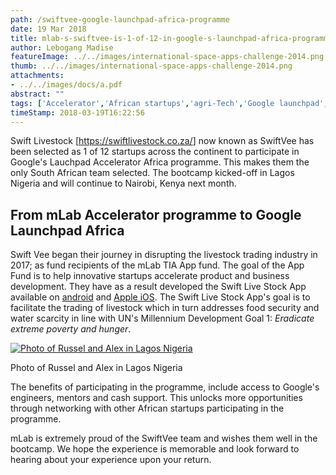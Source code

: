 ```yaml
---
path: /swiftvee-google-launchpad-africa-programme
date: 19 Mar 2018
title: mlab-s-swiftvee-is-1-of-12-in-google-s-launchpad-africa-programme
author: Lebogang Madise
featureImage: ../../images/international-space-apps-challenge-2014.png
thumb: ../../images/international-space-apps-challenge-2014.png
attachments:
- ../../images/docs/a.pdf
abstract: ""
tags: ['Accelerator','African startups','agri-Tech','Google launchpad','swift vee']
timeStamp: 2018-03-19T16:22:56
---
```


Swift Livestock \[[https:&#x2F;&#x2F;swiftlivestock.co.za&#x2F;](https:&#x2F;&#x2F;swiftlivestock.co.za&#x2F;)\] now known as SwiftVee has been selected as 1 of 12 startups across the continent to participate in Google's Lauchpad Accelerator Africa programme. This makes them the only South African team selected. The bootcamp kicked-off in Lagos Nigeria and will continue to Nairobi, Kenya next month.

From mLab Accelerator programme to Google Launchpad Africa
----------------------------------------------------------

Swift Vee began their journey in disrupting the livestock trading industry in 2017; as fund recipients of the mLab TIA App fund. The goal of the App Fund is to help innovative startups accelerate product and business development. They have as a result developed the Swift Live Stock App available on [android](https:&#x2F;&#x2F;play.google.com&#x2F;store&#x2F;apps&#x2F;details?id&#x3D;com.apphouse.swiftlivestock)  and [Apple iOS](https:&#x2F;&#x2F;itunes.apple.com&#x2F;us&#x2F;app&#x2F;swiftvee&#x2F;id1291771639?ls&#x3D;1&amp;mt&#x3D;8). The Swift Live Stock App's goal is to facilitate the trading of livestock which in turn addresses food security and water scarcity in line with UN's Millennium Development Goal 1: _Eradicate extreme poverty and hunger_.

[![ Photo of Russel and Alex in Lagos Nigeria](https:&#x2F;&#x2F;mlab.co.za&#x2F;wp-content&#x2F;uploads&#x2F;2018&#x2F;03&#x2F;Russel-and-Alex-768x1024.jpg)](https:&#x2F;&#x2F;mlab.co.za&#x2F;wp-content&#x2F;uploads&#x2F;2018&#x2F;03&#x2F;Russel-and-Alex.jpg)

Photo of Russel and Alex in Lagos Nigeria

The benefits of participating in the programme, include access to Google's engineers, mentors and cash support. This unlocks more opportunities through networking with other African startups participating in the programme.

mLab is extremely proud of the SwiftVee team and wishes them well in the bootcamp. We hope the experience is memorable and look forward to hearing about your experience upon your return.


